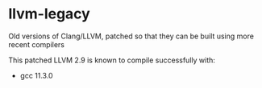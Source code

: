 # llvm-legacy
Old versions of Clang/LLVM, patched so that they can be built using more recent compilers

This patched LLVM 2.9 is known to compile successfully with:

- gcc 11.3.0
